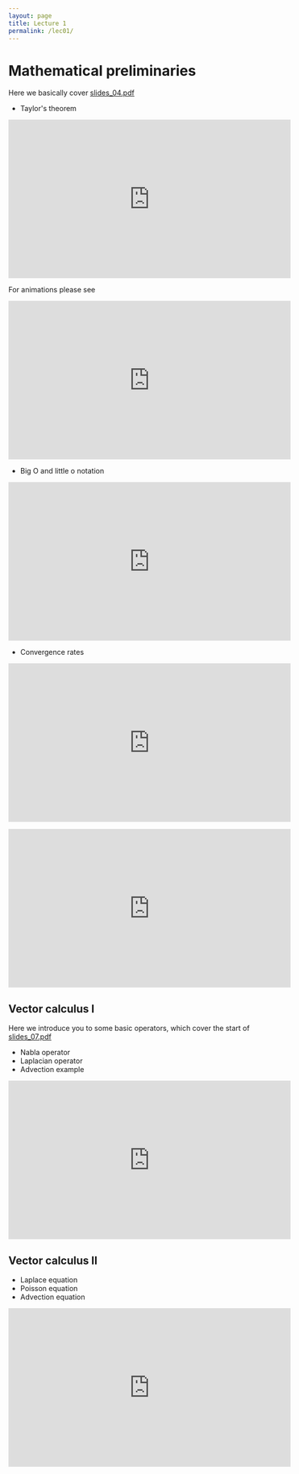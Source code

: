 ```yaml
---
layout: page
title: Lecture 1
permalink: /lec01/
---
```


<h1>Mathematical preliminaries</h1>

<p>Here we basically cover <span class="instructure_file_holder link_holder"><a class="inline_disabled" href="https://absalon.ku.dk/courses/72771/files/folder/slides?preview=4301079" target="_blank" rel="noopener">slides_04.pdf</a></span></p>
<ul>
    <li>Taylor's theorem</li>
</ul>
<p>
<iframe width="560" height="315" src="https://www.youtube.com/embed/6sYccIDd8FY?si=_R1BB_UHLzgEViMP" title="YouTube video player" frameborder="0" allow="accelerometer; autoplay; clipboard-write; encrypted-media; gyroscope; picture-in-picture; web-share" referrerpolicy="strict-origin-when-cross-origin" allowfullscreen></iframe>
</p>

<p>For animations please see</p>
<p>
<iframe width="560" height="315" src="https://www.youtube.com/embed/3d6DsjIBzJ4?si=mWx2lFnQKem3oy6h" title="YouTube video player" frameborder="0" allow="accelerometer; autoplay; clipboard-write; encrypted-media; gyroscope; picture-in-picture; web-share" referrerpolicy="strict-origin-when-cross-origin" allowfullscreen></iframe>
</p>
<ul>
    <li>Big O and little o notation</li>
</ul>
<p>
<iframe width="560" height="315" src="https://www.youtube.com/embed/ud8S1uiW4J4?si=WzbK-agxqsUCUAKp" title="YouTube video player" frameborder="0" allow="accelerometer; autoplay; clipboard-write; encrypted-media; gyroscope; picture-in-picture; web-share" referrerpolicy="strict-origin-when-cross-origin" allowfullscreen></iframe>
</p>
<ul>
    <li>Convergence rates<span class="instructure_file_holder link_holder"><br /></span></li>
</ul>
<p>
<iframe width="560" height="315" src="https://www.youtube.com/embed/M5YVfh_NvQw?si=YDNWa2_mSN9vFzp0" title="YouTube video player" frameborder="0" allow="accelerometer; autoplay; clipboard-write; encrypted-media; gyroscope; picture-in-picture; web-share" referrerpolicy="strict-origin-when-cross-origin" allowfullscreen></iframe>
</p>
<p>
<iframe width="560" height="315" src="https://www.youtube.com/embed/kvtzrB5nLKc?si=HSfdSAttgpsC0zjO" title="YouTube video player" frameborder="0" allow="accelerometer; autoplay; clipboard-write; encrypted-media; gyroscope; picture-in-picture; web-share" referrerpolicy="strict-origin-when-cross-origin" allowfullscreen></iframe>
</p>
<h2>Vector calculus I</h2>
<p>Here we introduce you to some basic operators, which cover the start of <span class="instructure_file_holder link_holder"> <a class="inline_disabled" href="https://absalon.ku.dk/courses/72771/files/folder/slides?preview=4301061" target="_blank" rel="noopener">slides_07.pdf</a></span></p>
<ul>
    <li>Nabla operator</li>
    <li>Laplacian operator</li>
    <li>Advection example</li>
</ul>
<p>
<iframe width="560" height="315" src="https://www.youtube.com/embed/k5l6Tz59AEA?si=ZFZD5UWJ8V8_t5GN" title="YouTube video player" frameborder="0" allow="accelerometer; autoplay; clipboard-write; encrypted-media; gyroscope; picture-in-picture; web-share" referrerpolicy="strict-origin-when-cross-origin" allowfullscreen></iframe>
</p>
<h2>Vector calculus II</h2>
<ul>
    <li>Laplace equation</li>
    <li>Poisson equation</li>
    <li>Advection equation</li>
</ul>
<p>
<iframe width="560" height="315" src="https://www.youtube.com/embed/pTuo5C4Q_Wc?si=hz54NPOO7fgM9X6s" title="YouTube video player" frameborder="0" allow="accelerometer; autoplay; clipboard-write; encrypted-media; gyroscope; picture-in-picture; web-share" referrerpolicy="strict-origin-when-cross-origin" allowfullscreen></iframe>
</p>